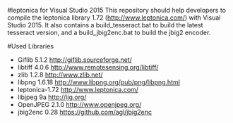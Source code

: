 #leptonica for Visual Studio 2015
This repository should help developers to compile the leptonica library 1.72 (http://www.leptonica.com/) with Visual Studio 2015. It also contains a build_tesseract.bat to build the latest tesseract version, and a build_jbig2enc.bat to build the jbig2 encoder. 


#Used Libraries
* Giflib 5.1.2  http://giflib.sourceforge.net/
* libtiff 4.0.6  http://www.remotesensing.org/libtiff/
* zlib 1.2.8 http://www.zlib.net/
* libpng 1.6.18  http://www.libpng.org/pub/png/libpng.html
* leptonica-1.72 http://www.leptonica.com/
* libjpeg 9a http://ijg.org/
* OpenJPEG 2.1.0 http://www.openjpeg.org/
* jbig2enc 0.28 https://github.com/agl/jbig2enc
